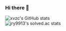 ### Hi there 👋

![xvzc's GitHub stats ](https://github-readme-stats.vercel.app/api?username=xvzc&count_private=true)  
![jry9913's solved.ac stats](https://github-readme-solvedac.hyp3rflow.vercel.app/api/?handle=jry9913)
